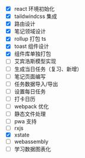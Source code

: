 - [x] react 环境初始化
- [x] taildwindcss 集成
- [x] 路由设计
- [x] 笔记领域设计
- [x] rollup 打包 ts
- [x] toast 组件设计
- [x] 组件库单独打包
- [ ] 艾宾浩斯模型实现
- [ ] 生成当日任务（复习、新增）
- [ ] 笔记页面编写
- [ ] 任务数据导入/导出
- [ ] 设置每日任务
- [ ] 打卡日历
- [ ] webpack 优化
- [ ] 静态文件处理
- [ ] pwa 支持
- [ ] rxjs
- [x] xstate
- [ ] webassembly
- [ ] 学习数据图表化

